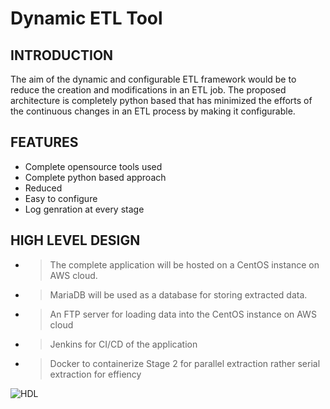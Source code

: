 # Dynamic ETL Tool

## INTRODUCTION
The aim of the dynamic and configurable ETL framework would be to reduce the creation and modifications in an ETL job.
The proposed architecture is completely python based that has minimized the efforts of the continuous changes in an ETL process by making it configurable.

## FEATURES
*  Complete opensource tools used
*  Complete python based approach
*  Reduced 
*  Easy to configure
*  Log genration at every stage

## HIGH LEVEL DESIGN
* > The complete application will be hosted on a CentOS instance on AWS cloud. 
* > MariaDB will be used as a database for storing extracted data.
* > An FTP server for loading data into the CentOS instance on AWS cloud
* > Jenkins for CI/CD of the application
* > Docker to containerize Stage 2 for parallel extraction rather serial extraction for effiency 

<img alt="HDL" src="https://github.com/srvk-99/ETL_Tool/blob/master/images/HDL.png"/>
